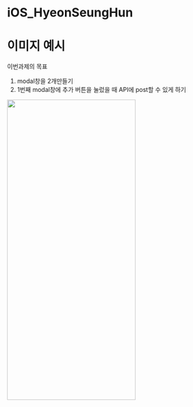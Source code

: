 # iOS_HyeonSeungHun

# 이미지 예시
이번과제의 목표
1. modal창을 2개만들기
2. 1번째 modal창에 추가 버튼을 눌렀을 때 API에 post할 수 있게 하기


<img src="https://github.com/user-attachments/assets/0e368f03-f9e8-4ea9-a97c-15ceee5c505b" width="300" height="700">
